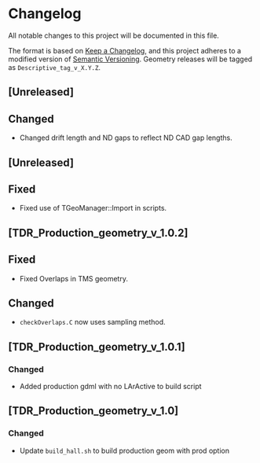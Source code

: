 # Changelog

All notable changes to this project will be documented in this file.

The format is based on [Keep a Changelog](https://keepachangelog.com/en/1.0.0/),
and this project adheres to a modified version of [Semantic Versioning](https://semver.org/spec/v2.0.0.html).
Geometry releases will be tagged as `Descriptive_tag_v_X.Y.Z`.

## [Unreleased]

## Changed

- Changed drift length and ND gaps to reflect ND CAD gap lengths. 

## [Unreleased]

## Fixed

- Fixed use of TGeoManager::Import in scripts.

## [TDR_Production_geometry_v_1.0.2]

## Fixed

- Fixed Overlaps in TMS geometry.

## Changed

- `checkOverlaps.C` now uses sampling method.

## [TDR_Production_geometry_v_1.0.1]

### Changed

- Added production gdml with no LArActive to build script

## [TDR_Production_geometry_v_1.0]

### Changed

- Update `build_hall.sh` to build production geom with prod option
